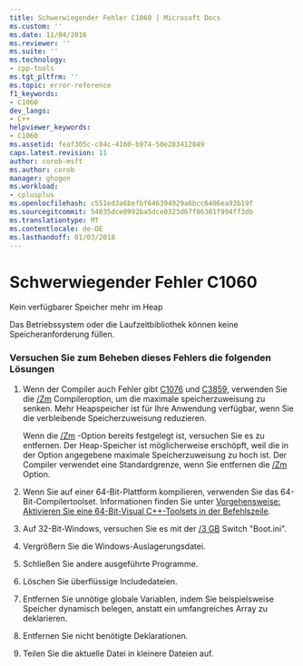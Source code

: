 ```yaml
---
title: Schwerwiegender Fehler C1060 | Microsoft Docs
ms.custom: ''
ms.date: 11/04/2016
ms.reviewer: ''
ms.suite: ''
ms.technology:
- cpp-tools
ms.tgt_pltfrm: ''
ms.topic: error-reference
f1_keywords:
- C1060
dev_langs:
- C++
helpviewer_keywords:
- C1060
ms.assetid: feaf305c-c84c-4160-b974-50e283412849
caps.latest.revision: 11
author: corob-msft
ms.author: corob
manager: ghogen
ms.workload:
- cplusplus
ms.openlocfilehash: c551ed3a6befbf646394929a6bcc6406ea93b19f
ms.sourcegitcommit: 54035dce0992ba5dce0323d67f86301f994ff3db
ms.translationtype: MT
ms.contentlocale: de-DE
ms.lasthandoff: 01/03/2018
---
```

# <a name="fatal-error-c1060"></a>Schwerwiegender Fehler C1060
Kein verfügbarer Speicher mehr im Heap  
  
 Das Betriebssystem oder die Laufzeitbibliothek können keine Speicheranforderung füllen.  
  
### <a name="to-fix-this-error-try-the-following-possible-solutions"></a>Versuchen Sie zum Beheben dieses Fehlers die folgenden Lösungen   
  
1.  Wenn der Compiler auch Fehler gibt [C1076](../../error-messages/compiler-errors-1/fatal-error-c1076.md) und [C3859](../../error-messages/compiler-errors-2/compiler-error-c3859.md), verwenden Sie die [/Zm](../../build/reference/zm-specify-precompiled-header-memory-allocation-limit.md) Compileroption, um die maximale speicherzuweisung zu senken. Mehr Heapspeicher ist für Ihre Anwendung verfügbar, wenn Sie die verbleibende Speicherzuweisung reduzieren.  
  
     Wenn die [/Zm](../../build/reference/zm-specify-precompiled-header-memory-allocation-limit.md) -Option bereits festgelegt ist, versuchen Sie es zu entfernen. Der Heap-Speicher ist möglicherweise erschöpft, weil die in der Option angegebene maximale Speicherzuweisung zu hoch ist. Der Compiler verwendet eine Standardgrenze, wenn Sie entfernen die [/Zm](../../build/reference/zm-specify-precompiled-header-memory-allocation-limit.md) Option.  
  
2.  Wenn Sie auf einer 64-Bit-Plattform kompilieren, verwenden Sie das 64-Bit-Compilertoolset. Informationen finden Sie unter [Vorgehensweise: Aktivieren Sie eine 64-Bit-Visual C++-Toolsets in der Befehlszeile](../../build/how-to-enable-a-64-bit-visual-cpp-toolset-on-the-command-line.md).  
  
3.  Auf 32-Bit-Windows, versuchen Sie es mit der [/3 GB](http://go.microsoft.com/fwlink/p/?linkid=177831) Switch "Boot.ini".  
  
4.  Vergrößern Sie die Windows-Auslagerungsdatei.  
  
5.  Schließen Sie andere ausgeführte Programme.  
  
6.  Löschen Sie überflüssige Includedateien.  
  
7.  Entfernen Sie unnötige globale Variablen, indem Sie beispielsweise Speicher dynamisch belegen, anstatt ein umfangreiches Array zu deklarieren.  
  
8.  Entfernen Sie nicht benötigte Deklarationen.  
  
9. Teilen Sie die aktuelle Datei in kleinere Dateien auf.